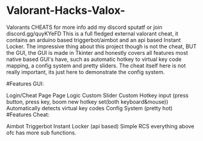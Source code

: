 # Valorant-Hacks-Valox-
Valorants CHEATS for more info add my discord sputatf or join discord.gg/quyKYeFD
This is a full fledged external valorant cheat, it contains an arduino based triggerbot/aimbot and an api based Instant Locker. The impressive thing about this project though is not the cheat, BUT the GUI, the GUI is made in Tkinter and honestly covers all features most native based GUI's have, such as automatic hotkey to virtual key code mapping, a config system and pretty sliders. The cheat itself here is not really important, its just here to demonstrate the config system.

#Features GUI:

Login/Cheat Page
Page Logic
Custom Slider
Custom Hotkey input (press button, press key, boom new hotkey set(both keyboard&mouse))
Automatically detects virtual key codes
Config System (pretty hot)
#Features Cheat:

Aimbot
Triggerbot
Instant Locker (api based)
Simple RCS everything above ofc has more sub functions.
